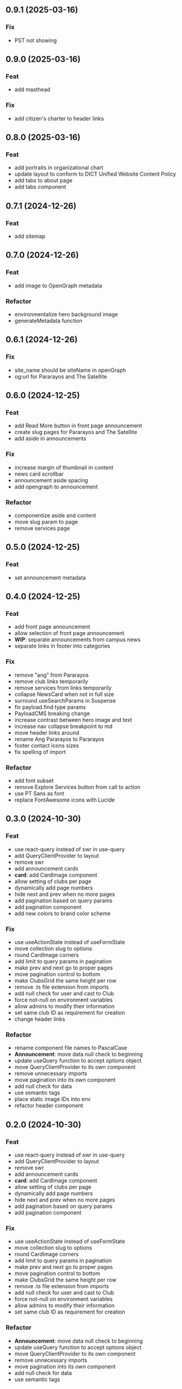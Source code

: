 ## 0.9.1 (2025-03-16)

### Fix

- PST not showing

## 0.9.0 (2025-03-16)

### Feat

- add masthead

### Fix

- add citizen's charter to header links

## 0.8.0 (2025-03-16)

### Feat

- add portraits in organizational chart
- update layout to conform to DICT Unified Website Content Policy
- add tabs to about page
- add tabs component

## 0.7.1 (2024-12-26)

### Feat

- add sitemap

## 0.7.0 (2024-12-26)

### Feat

- add image to OpenGraph metadata

### Refactor

- environmentalize hero background image
- generateMetadata function

## 0.6.1 (2024-12-26)

### Fix

- site_name should be siteName in openGraph
- og:url for Pararayos and The Satellite

## 0.6.0 (2024-12-25)

### Feat

- add Read More button in front page announcement
- create slug pages for Pararayos and The Satellite
- add aside in announcements

### Fix

- increase margin of thumbnail in content
- news card scrollbar
- announcement aside spacing
- add opengraph to announcement

### Refactor

- componentize aside and content
- move slug param to page
- remove services page

## 0.5.0 (2024-12-25)

### Feat

- set announcement metadata

## 0.4.0 (2024-12-25)

### Feat

- add front page announcement
- allow selection of front page announcement
- **WIP**: separate announcements from campus news
- separate links in footer into categories

### Fix

- remove "ang" from Pararayos
- remove club links temporarily
- remove services from links temporarily
- collapse NewsCard when not in full size
- surround useSearchParams in Suspense
- fix payload.find type params
- PayloadCMS breaking change
- increase contrast between hero image and text
- increase nav collapse breakpoint to md
- move header links around
- rename Ang Pararayos to Pararayos
- footer contact icons sizes
- fix spelling of import

### Refactor

- add font subset
- remove Explore Services button from call to action
- use PT Sans as font
- replace FontAwesome icons with Lucide

## 0.3.0 (2024-10-30)

### Feat

- use react-query instead of swr in use-query
- add QueryClientProvider to layout
- remove swr
- add announcement cards
- **card**: add CardImage component
- allow setting of clubs per page
- dynamically add page numbers
- hide next and prev when no more pages
- add pagination based on query params
- add pagination component
- add new colors to brand color scheme

### Fix

- use useActionState instead of useFormState
- move collection slug to options
- round CardImage corners
- add limit to query params in pagination
- make prev and next go to proper pages
- move pagination control to bottom
- make ClubsGrid the same height per row
- remove .ts file extension from imports
- add null check for user and cast to Club
- force not-null on environment variables
- allow admins to modify their information
- set same club ID as requirement for creation
- change header links

### Refactor

- rename component file names to PascalCase
- **Announcement**: move data null check to beginning
- update useQuery function to accept options object
- move QueryClientProvider to its own component
- remove unnecessary imports
- move pagination into its own component
- add null check for data
- use semantic tags
- place static image IDs into env
- refactor header component

## 0.2.0 (2024-10-30)

### Feat

- use react-query instead of swr in use-query
- add QueryClientProvider to layout
- remove swr
- add announcement cards
- **card**: add CardImage component
- allow setting of clubs per page
- dynamically add page numbers
- hide next and prev when no more pages
- add pagination based on query params
- add pagination component

### Fix

- use useActionState instead of useFormState
- move collection slug to options
- round CardImage corners
- add limit to query params in pagination
- make prev and next go to proper pages
- move pagination control to bottom
- make ClubsGrid the same height per row
- remove .ts file extension from imports
- add null check for user and cast to Club
- force not-null on environment variables
- allow admins to modify their information
- set same club ID as requirement for creation

### Refactor

- **Announcement**: move data null check to beginning
- update useQuery function to accept options object
- move QueryClientProvider to its own component
- remove unnecessary imports
- move pagination into its own component
- add null check for data
- use semantic tags

